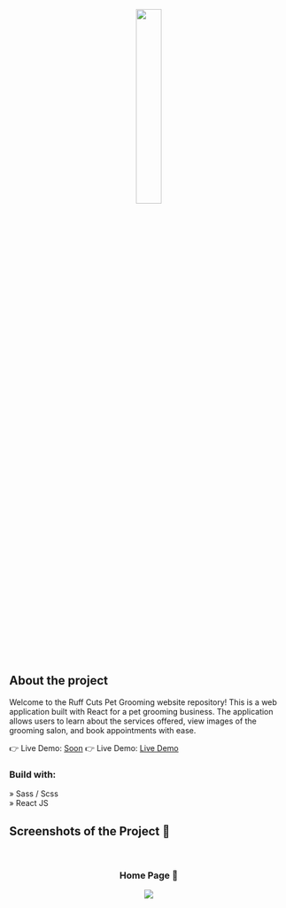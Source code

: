 <div align='center'><img style="width:30%" src='https://user-images.githubusercontent.com/105128267/218077760-5694a4ac-4e37-4de7-b31f-268ccd27400a.png'/></div>
<h2>About the project</h2>

<p>Welcome to the Ruff Cuts Pet Grooming website repository! This is a web application built with React for a pet grooming business. The application allows users to learn about the services offered, view images of the grooming salon, and book appointments with ease. </p>

👉 Live Demo: <a href='soon'>Soon</a>
👉 Live Demo: <a href='https://'>Live Demo</a>

<h3>Build with:</h3>

» Sass / Scss <br>
» React JS
<h2>Screenshots of the Project 📸</h2>
<br>
<h3 align='center'>Home Page 🏡</h3>
<div align='center'>
<img src='(https://github.com/ReggieLacrete/School-project-pet-grooming-shop/assets/133793148/c4f9fdc3-f9ae-4a55-aebe-94fbf0c01928)'/>
</div>
